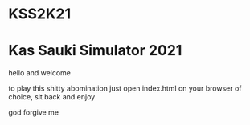 # KSS2K21
# Kas Sauki Simulator 2021

hello and welcome

to play this shitty abomination just open index.html on your browser of choice, sit back and enjoy

god forgive me
